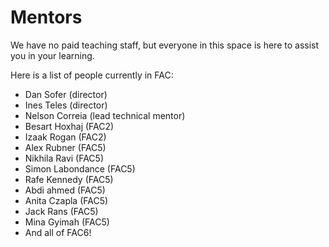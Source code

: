 # Mentors

We have no paid teaching staff, but everyone in this space is here to assist you in your learning.

Here is a list of people currently in FAC:

* Dan Sofer (director)
* Ines Teles (director)
* Nelson Correia (lead technical mentor)
* Besart Hoxhaj (FAC2)
* Izaak Rogan (FAC2)
* Alex Rubner (FAC5)
* Nikhila Ravi (FAC5)
* Simon Labondance (FAC5)
* Rafe Kennedy (FAC5)
* Abdi ahmed (FAC5)
* Anita Czapla  (FAC5)
* Jack Rans (FAC5)
* Mina Gyimah (FAC5)
* And all of FAC6!
